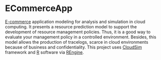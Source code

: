 ECommerceApp
============

[E-commerce][] application modeling for analysis and simulation in cloud computing. It presents a resource prediction model to support the development of resource management policies. Thus, it is a good way to evaluate your management policy in a controlled environment. Besides, this model allows the production of tracelogs, scarce in cloud environments because of business and confidentiality. This project uses [CloudSim][] framework and [R][] software via [REngine][]. 

[E-commerce]: http://rubis.ow2.org/	
[CloudSim]: http://www.cloudbus.org/cloudsim/
[R]: https://www.r-project.org/
[REngine]: http://rforge.net/org/doc/org/rosuda/JRI/Rengine.html
